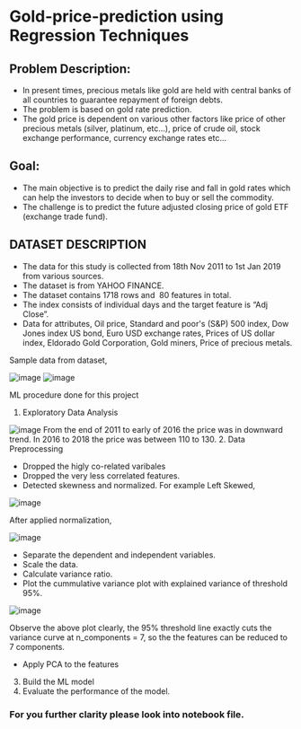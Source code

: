 # Gold-price-prediction using Regression Techniques

## Problem Description:
* In present times, precious metals like gold are held with central banks of all countries to guarantee repayment of foreign debts.
* The problem is based on gold rate prediction.
* The gold price is dependent on various other factors like price of other precious metals (silver, platinum, etc…), price of crude oil, stock exchange performance, currency exchange rates etc…

## Goal:
* The main objective is to predict the daily rise and fall in gold rates which can help the investors to decide when to buy or sell the commodity.
* The challenge is to predict the future adjusted closing price of gold ETF (exchange trade fund).

## DATASET DESCRIPTION
* The data for this study is collected from 18th Nov 2011 to 1st Jan 2019 from various sources.
* The dataset is from YAHOO FINANCE.
* The dataset contains 1718 rows and  80 features in total.
* The index consists of individual days and the target feature is “Adj Close”.
* Data for attributes, Oil price, Standard and poor's (S&P) 500 index, Dow Jones index US bond, Euro USD exchange rates, Prices of US dollar index, Eldorado Gold Corporation, Gold miners, Price of precious metals.

Sample data from dataset,

![image](https://github.com/HarisudhanVL/Gold-price-prediction/assets/68286374/ac34e728-872d-4ad0-934b-9490806cc866)
![image](https://github.com/HarisudhanVL/Gold-price-prediction/assets/68286374/c9a5e23c-2b37-49b1-9637-8a8e42559745)

ML procedure done for this project
1. Exploratory Data Analysis

![image](https://github.com/HarisudhanVL/Gold-price-prediction/assets/68286374/925e494a-b86b-4a83-bff0-c2e6c385da51)
From the end of 2011 to early of 2016 the price was in downward trend. In 2016 to 2018 the price was between 110 to 130.
2. Data Preprocessing
* Dropped the higly co-related varibales
* Dropped the very less correlated features.
* Detected skewness and normalized. For example
Left Skewed,

![image](https://github.com/HarisudhanVL/Gold-price-prediction/assets/68286374/a3a4e2a9-83e7-4f8c-b9cc-dbcb271e3c4c)

After applied normalization,

![image](https://github.com/HarisudhanVL/Gold-price-prediction/assets/68286374/cbe4a9cc-5b7e-468e-a5b2-f7c8cd4fea27)
* Separate the dependent and independent variables.
* Scale the data.
* Calculate variance ratio.
* Plot the cummulative variance plot with explained variance of threshold 95%.

![image](https://github.com/HarisudhanVL/Gold-price-prediction/assets/68286374/0ea5de7e-ab63-44b9-956f-3522a77fc5bc)

Observe the above plot clearly, the 95% threshold line exactly cuts the variance curve at n_components = 7, so the the features can be reduced to 7 components.

* Apply PCA to the features

3. Build the ML model
4. Evaluate the performance of the model.

### For you further clarity please look into notebook file.
